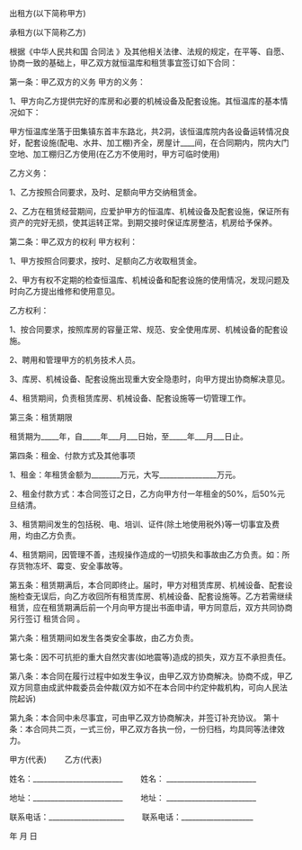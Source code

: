 
 


出租方(以下简称甲方)


承租方(以下简称乙方)


根据《中华人民共和国
合同法
》及其他相关法律、法规的规定，在平等、自愿、协商一致的基础上，甲乙双方就恒温库和租赁事宜签订如下合同：


第一条：甲乙双方的义务 甲方的义务：


1、甲方向乙方提供完好的库房和必要的机械设备及配套设施。其恒温库的基本情况如下：


甲方恒温库坐落于田集镇东首丰东路北，共2洞，该恒温库院内各设备运转情况良好，配套设施(配电、水井、加工棚)齐全，房屋计____间，在合同期内，院内大门空地、加工棚归乙方使用(在乙方不使用时，甲方可临时使用)


乙方义务：


1、乙方按照合同要求，及时、足额向甲方交纳租赁金。


2、乙方在租赁经营期间，应爱护甲方的恒温库、机械设备及配套设施，保证所有资产的完好无损，使其运转正常。到期交接时保证库房整洁，机房给予保养。


第二条：甲乙双方的权利 甲方权利：


1、甲方按照合同要求，按时、足额向乙方收取租赁金。


2、甲方有权不定期的检查恒温库、机械设备和配套设施的使用情况，发现问题及时向乙方提出维修和使用意见。


乙方权利：


1、按合同要求，按照库房的容量正常、规范、安全使用库房、机械设备的配套设施。


2、聘用和管理甲方的机务技术人员。


3、库房、机械设备、配套设施出现重大安全隐患时，向甲方提出协商解决意见。


4、租赁期间，负责租赁库房、机械设备、配套设施等一切管理工作。


第三条：租赁期限


租赁期为_____年，自_____年___月___日始，至_____年___月___日止。


第四条：租金、付款方式及其他事项


1、租金：年租赁金额为________万元，大写________________万元。


2、租金付款方式：本合同签订之日，乙方向甲方付一年租金的50%，后50%元旦结清。


3、租赁期间发生的包括税、电、培训、证件(除土地使用税外)等一切事宜及费用，均由乙方负责。


4、租赁期间，因管理不善，违规操作造成的一切损失和事故由乙方负责。如：所存货物冻坏、霉变、安全事故等。


第五条：租赁期满后，本合同即终止。届时，甲方对租赁库房、机械设备、配套设施检查无误后，向乙方收回所有租赁库房、机械设备、配套设施等。乙方若需继续租赁，应在租赁期满后前一个月向甲方提出书面申请，甲方同意后，双方共同协商另行签订
租赁合同
。


第六条：租赁期间如发生各类安全事故，由乙方负责。


第七条：因不可抗拒的重大自然灾害(如地震等)造成的损失，双方互不承担责任。


第八条：本合同在履行过程中如发生争议，由甲乙双方协商解决。协商不成，甲乙双方同意由成武仲裁委员会仲裁(双方如不在本合同中约定仲裁机构，可向人民法院起诉)


第九条：本合同中未尽事宜，可由甲乙双方协商解决，并签订补充协议。 第十条：本合同共二页，一式三份，甲乙双方各执一份，一份归档，均具同等法律效力。


甲方(代表)　　 乙方(代表)


姓名：_________________________ 　　姓名： _________________________


地址：_________________________ 　　地址： _________________________


联系电话：_____________________ 　　联系电话：____________________


年 月 日
 


 

 
 
 
 
 
  


  
 

  


  


  
 
 
 
 

